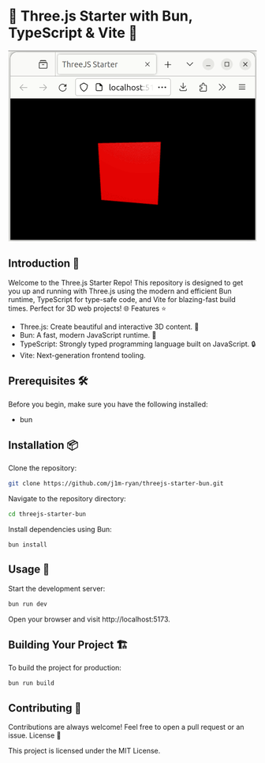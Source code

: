 # 🧊 Three.js Starter with Bun, TypeScript & Vite 🚀


![cube](repo-assets/starter.gif)

## Introduction 📖

Welcome to the Three.js Starter Repo! This repository is designed to get you up and running with Three.js using the modern and efficient Bun runtime, TypeScript for type-safe code, and Vite for blazing-fast build times. Perfect for 3D web projects! 🌐
Features ⭐

- Three.js: Create beautiful and interactive 3D content. 🎨
- Bun: A fast, modern JavaScript runtime. 🐰
- TypeScript: Strongly typed programming language built on JavaScript. 🔒
- Vite: Next-generation frontend tooling. 

## Prerequisites 🛠️

Before you begin, make sure you have the following installed:

 - bun

## Installation 📦

Clone the repository:

    
```bash
git clone https://github.com/j1m-ryan/threejs-starter-bun.git
```

Navigate to the repository directory:

```bash
cd threejs-starter-bun
```
Install dependencies using Bun:

```bash
bun install
```
## Usage 🚀

Start the development server:

```bash
bun run dev
```
Open your browser and visit http://localhost:5173.

## Building Your Project 🏗️

To build the project for production:

```bash
bun run build
```
## Contributing 🤝

Contributions are always welcome! Feel free to open a pull request or an issue.
License 📄

This project is licensed under the MIT License.
